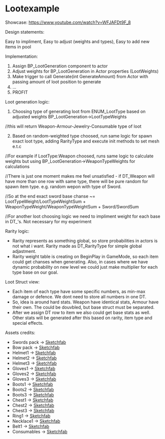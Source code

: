 # Lootexample

Showcase: https://www.youtube.com/watch?v=WFJAFDt9F_8

Design statements:

Easy to impliment, Easy to adjust (weights and types), Easy to add new items in pool 

Implementation:
1. Assign BP_LootGeneration component to actor
2. Adjust weights for BP_LootGeneration in Actor properties (LootWeights)
3. Make trigger to call Generate(int GenerateAmount) from Actor with passing amount of loot position to generate
4. ...
5. PROFIT

Loot generation logic:
1. Choosing type of generating loot from ENUM_LootType based on adjusted weights BP_LootGeneration->LootTypeWeights 

//this will return Weapon-Armour-Jewelry-Consumable type of loot

2. Based on random-weighted type choosed, run same logic for spawn exact loot type, adding RarityType and execute init methods to set mesh e.t.c

//For example if LootType:Weapon choosed, runs same logic to calculate weights but using BP_LootGeneration->WeaponTypeWeights for calculations

//There is just one moment makes me feel unsatisfied - if DT_Weapon will have more than one row with same type, there will be pure random for spawn item type. e.g. random wepon with type of Sword.

//So at the end exact sword base chanse ~= LootTypeWeight/LootTypeWeightSum + WeaponTypeWeight/WeaponTypeWeightSum + Sword/SwordSum

//For another loot choosing logic we need to impliment weight for each base in DT_'s. Not necessary for my experiment

Rarity logic:

* Rarity represents as something global, so store probabilities in actors is not what i want. Rarity made as DT_RarityType for simple global adjastment. 
* Rarity weight table is creating on BeginPlay in GameMode, so each item could get chanses when generating. Also, in cases where we have dynamic probability on new level we could just make multiplier for each type base on our goal.

Loot Struct view:

* Each item of each type have some specific numbers, as min-max damage or defence. We dont need to store all numbers in one DT. 
* So, idea is around hard stats. Weapon have identical stats, Armour have their own. The could be douvbled, but base struct must be separated.
* After we assign DT row to item we also could get base stats as well. Other stats will be generated after this based on rarity, item type and special effects.






Assets credits:
* Swords pack -> [Sketchfab](https://sketchfab.com/3d-models/sword-kit-361d8d01c4014ed1b520ad371939c8e8)
* Bow pack -> [Sketchfab](https://sketchfab.com/3d-models/bow-kit-b3bd7dadee054402b2dbdc9ce217c280)
* Helmet1 -> [Sketchfab](https://sketchfab.com/3d-models/vietnam-war-era-m1-helmet-c4009bdb0f1b4510b710bd3c8d4aa033)
* Helmet2 -> [Sketchfab](https://sketchfab.com/3d-models/horn-helmet-sj03-04-45e5f6f6ffc74cfb88f6c0e50394c49f)
* Helmet3 -> [Sketchfab](https://sketchfab.com/3d-models/battle-scarred-mandalorian-helmet-41c5e6a7dda4469cbb50c888264664b3)
* Gloves1 -> [Sketchfab](https://sketchfab.com/3d-models/gloves-scanned-87e0b2c0fc814b1988a0d97754d64ce0)
* Gloves2 -> [Sketchfab](https://sketchfab.com/3d-models/iron-glove-a5bc047bb07e4fc8a025e59023455b62)
* Gloves3 -> [Sketchfab](https://sketchfab.com/3d-models/mechanical-gloves-f3fed278f56e49528c78e6c4c311777d)
* Boots1 -> [Sketchfab](https://sketchfab.com/3d-models/kirza-boots-fac9f2745c0f47f5b4e63e2aaf8228f8)
* Boots2 -> [Sketchfab](https://sketchfab.com/3d-models/women-combat-boots-f1e9d6761743404e936ecbecc75ca17c)
* Boots3 -> [Sketchfab](https://sketchfab.com/3d-models/hiking-boots-lowpoly-1f25fa279bdc4f87b1374566e9e62923)
* Chest1 -> [Sketchfab](https://sketchfab.com/3d-models/free-man-armor-2-d022fc3857104da59e286822c20868e1)
* Chest2 -> [Sketchfab](https://sketchfab.com/3d-models/free-game-armor-1-9f423d363c9e4c01b6efffaef0b1180b)
* Chest3 -> [Sketchfab](https://sketchfab.com/3d-models/armor-6a7bec36d57548ad86841f808f847bb0)
* Ring1 -> [Sketchfab](https://sketchfab.com/3d-models/an-old-ring-ea5e0c11f2e046c993239ea1a3efcad7)
* Necklace1 -> [Sketchfab](https://sketchfab.com/3d-models/aventurine-necklace-1793c52e7de041beafa8773a47c69505)
* Belt1 -> [Sketchfab](https://sketchfab.com/3d-models/toolbelt-058ac6996c7d4c60960311d3b9ece0f3)
* Consumables -> [Sketchfab](https://sketchfab.com/3d-models/celtias-potion-consumables-86710e09f90f4752a017389ebada164e)



